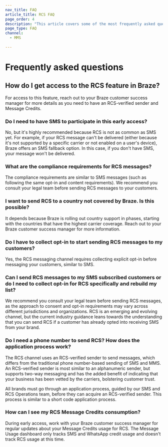 ```yaml
---
nav_title: FAQ
article_title: RCS FAQ
page_order: 4
description: "This article covers some of the most frequently asked questions about RCS."
page_type: FAQ
channel:
  - MMS
  
---
```


# Frequently asked questions

## How do I get access to the RCS feature in Braze? 

For access to this feature, reach out to your Braze customer success manager for more details as you need to have an RCS-verified sender and Message Credits.

### Do I need to have SMS to participate in this early access? 

No, but it's highly recommended because RCS is not as common as SMS yet. For example, if your RCS message can't be delivered (either because it's not supported by a specific carrier or not enabled on a user's device), Braze offers an SMS fallback option. In this case, if you don't have SMS, your message won't be delivered.

### What are the compliance requirements for RCS messages? 

The compliance requirements are similar to SMS messages (such as following the same opt-in and content requirements). We recommend you consult your legal team before sending RCS messages to your customers.

### I want to send RCS to a country not covered by Braze. Is this possible? 

It depends because Braze is rolling out country support in phases, starting with the countries that have the highest carrier coverage. Reach out to your Braze customer success manager for more information.

### Do I have to collect opt-in to start sending RCS messages to my customers? 

Yes, the RCS messaging channel requires collecting explicit opt-in before messaging your customers, similar to SMS.

### Can I send RCS messages to my SMS subscribed customers or do I need to collect opt-in for RCS specifically and rebuild my list? 

We recommend you consult your legal team before sending RCS messages, as the approach to consent and opt-in requirements may vary across different jurisdictions and organizations. RCS is an emerging and evolving channel, but the current industry guidance leans towards the understanding that you can send RCS if a customer has already opted into receiving SMS from your brand.

### Do I need a phone number to send RCS? How does the application process work? 

The RCS channel uses an RCS-verified sender to send messages, which differs from the traditional phone number-based sending of SMS and MMS. An RCS-verified sender is most similar to an alphanumeric sender, but supports two-way messaging and has the added benefit of indicating that your business has been vetted by the carriers, bolstering customer trust. 

All brands must go through an application process, guided by our SMS and RCS Operations team, before they can acquire an RCS-verified sender. This process is similar to a short code application process.

### How can I see my RCS Message Credits consumption?

During early access, work with your Braze customer success manager for regular updates about your Message Credits usage for RCS. The Message Usage dashboard only tracks SMS and WhatsApp credit usage and doesn't track RCS usage at this time.
